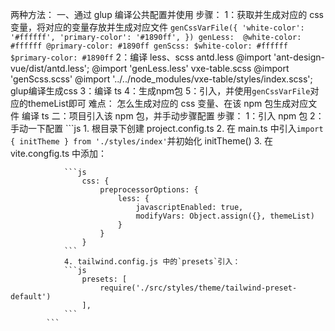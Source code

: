两种方法：
一、通过 glup 编译公共配置并使用
    步骤：
        1：获取并生成对应的 css 变量，将对应的变量存放并生成对应文件
        ``` genCssVarFile({
                'white-color': '#ffffff',
                'primary-color': '#1890ff',
            })
            genLess: 
                @white-color: #ffffff
                @primary-color: #1890ff
            genScss:
                $white-color: #ffffff
                $primary-color: #1890ff
        ```
        2：编译 less、scss
            antd.less
                @import 'ant-design-vue/dist/antd.less';
                @import 'genLess.less'
            vxe-table.scss
                @import 'genScss.scss'
                @import '../../node_modules/vxe-table/styles/index.scss';
            glup编译生成css
        3：编译 ts
        4：生成npm包
        5：引入，并使用`genCssVarFile`对应的themeList即可
    难点：
        怎么生成对应的 css 变量、在该 npm 包生成对应文件
        编译 ts
二：项目引入该 npm 包，并手动步骤配置
    步骤：
        1：引入 npm 包
        2：手动一下配置
            ```js
                1. 根目录下创建 project.config.ts
                2. 在 main.ts 中引入`import { initTheme } from './styles/index'`并初始化 initTheme() 3. 在 vite.congfig.ts 中添加：

                ```js
                    css: {
                        preprocessorOptions: {
                            less: {
                                javascriptEnabled: true,
                                modifyVars: Object.assign({}, themeList)
                            }
                        }
                    }
                ```
                4. tailwind.config.js 中的`presets`引入：
                ```js
                    presets: [
                        require('./src/styles/theme/tailwind-preset-default')
                    ],
                ```
            ```